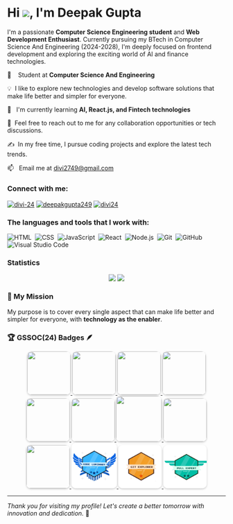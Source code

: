 <h1 align="left">Hi <img src="https://media.giphy.com/media/hvRJCLFzcasrR4ia7z/giphy.gif" width="32">, I'm Deepak Gupta</h1>

I'm a passionate **Computer Science Engineering student** and **Web Development Enthusiast**. Currently pursuing my BTech in Computer Science And Engineering (2024-2028), I'm deeply focused on frontend development and exploring the exciting world of AI and finance technologies.

💼 &nbsp;&nbsp;&nbsp;Student at **Computer Science And Engineering**

💡 &nbsp;I like to explore new technologies and develop software solutions that make life better and simpler for everyone.

🌱&nbsp;&nbsp;&nbsp;I'm currently learning **AI, React.js, and Fintech technologies**

💬 &nbsp;Feel free to reach out to me for any collaboration opportunities or tech discussions.

✍️ &nbsp;In my free time, I pursue coding projects and explore the latest tech trends.

📫&nbsp;&nbsp;&nbsp;Email me at divi2749@gmail.com

### Connect with me:
<p align="left">
<a href="https://github.com/divi-24" target="blank"><img align="center" src="https://raw.githubusercontent.com/rahuldkjain/github-profile-readme-generator/master/src/images/icons/Social/github.svg" alt="divi-24" height="30" width="40" /></a>
<a href="https://linkedin.com/in/deepakgupta249" target="blank"><img align="center" src="https://raw.githubusercontent.com/rahuldkjain/github-profile-readme-generator/master/src/images/icons/Social/linked-in-alt.svg" alt="deepakgupta249" height="30" width="40" /></a>
<a href="https://holopin.io/@divi24" target="blank"><img align="center" src="https://holopin.me/divi24" alt="divi24" height="30" width="40" /></a>
</p>

### The languages and tools that I work with:
<p align="left">

![HTML](https://img.shields.io/badge/-HTML-05122A?style=flat&logo=html5)&nbsp;
![CSS](https://img.shields.io/badge/-CSS-05122A?style=flat&logo=CSS3&logoColor=1572B6)&nbsp;
![JavaScript](https://img.shields.io/badge/-JavaScript-05122A?style=flat&logo=javascript)&nbsp;
![React](https://img.shields.io/badge/-React-05122A?style=flat&logo=react)&nbsp;
![Node.js](https://img.shields.io/badge/-Node.js-05122A?style=flat&logo=node.js)&nbsp;
![Git](https://img.shields.io/badge/-Git-05122A?style=flat&logo=git)&nbsp;
![GitHub](https://img.shields.io/badge/-GitHub-05122A?style=flat&logo=github)&nbsp;
![Visual Studio Code](https://img.shields.io/badge/-Visual%20Studio%20Code-05122A?style=flat&logo=visual-studio-code&logoColor=007ACC)&nbsp;

</p>

### Statistics

<p align = "center">
  <img  src = "https://github-readme-stats.vercel.app/api?username=divi-24&show_icons=true&theme=radical&line_height=40">
  <img  src = "https://github-readme-stats.vercel.app/api/top-langs/?username=divi-24&theme=radical">
</p>

### 🎯 My Mission
My purpose is to cover every single aspect that can make life better and simpler for everyone, with **technology as the enabler**.

### 🏆 GSSOC(24) Badges 🪶
<div align="center" style="display: flex; align-items: center; justify-content: center; gap: 10px;">
  <a href="https://gssoc.girlscript.tech/leaderboard">
    <img src="https://raw.githubusercontent.com/GSSoC24/Postman-Challenge/main/docs/assets/Postman%20White.png" width="100px" height="100px" style="border-radius: 10px; box-shadow: 0 2px 4px rgba(0, 0, 0, 0.2);" />
    <img src="https://raw.githubusercontent.com/GSSoC24/Postman-Challenge/main/docs/assets/1.png" width="100px" height="100px" style="border-radius: 10px; box-shadow: 0 2px 4px rgba(0, 0, 0, 0.2);" />
    <img src="https://raw.githubusercontent.com/GSSoC24/Postman-Challenge/main/docs/assets/2.png" width="100px" height="100px" style="border-radius: 10px; box-shadow: 0 2px 4px rgba(0, 0, 0, 0.2);" />
    <img src="https://raw.githubusercontent.com/GSSoC24/Postman-Challenge/main/docs/assets/3.png" width="100px" height="100px" style="border-radius: 10px; box-shadow: 0 2px 4px rgba(0, 0, 0, 0.2);" />
    <img src="https://raw.githubusercontent.com/GSSoC24/Postman-Challenge/main/docs/assets/4.png" width="100px" height="100px" style="border-radius: 10px; box-shadow: 0 2px 4px rgba(0, 0, 0, 0.2);" />
    <img src="https://raw.githubusercontent.com/GSSoC24/Postman-Challenge/main/docs/assets/5.png" width="100px" height="100px" style="border-radius: 10px; box-shadow: 0 2px 4px rgba(0, 0, 0, 0.2);" />
    <img src="https://raw.githubusercontent.com/GSSoC24/Postman-Challenge/main/docs/assets/6.png" width="105px" height="105px" style="border-radius: 10px; box-shadow: 0 2px 4px rgba(0, 0, 0, 0.2);" />
    <img src="https://raw.githubusercontent.com/GSSoC24/Postman-Challenge/main/docs/assets/7.png" width="100px" height="100px" style="border-radius: 10px; box-shadow: 0 2px 4px rgba(0, 0, 0, 0.2);" />
    <img src="https://raw.githubusercontent.com/GSSoC24/Postman-Challenge/main/docs/assets/8.png" width="100px" height="100px" style="border-radius: 10px; box-shadow: 0 2px 4px rgba(0, 0, 0, 0.2);" />
    <img src="https://raw.githubusercontent.com/GSSoC24/Contributor/refs/heads/main/assets/Code%20Luminary.png" width="105px" height="105px" style="border-radius: 10px; box-shadow: 0 2px 4px rgba(0, 0, 0, 0.2);" />
    <img src="https://raw.githubusercontent.com/GSSoC24/Contributor/refs/heads/main/assets/Git%20Explorer.png" width="100px" height="100px" style="border-radius: 10px; box-shadow: 0 2px 4px rgba(0, 0, 0, 0.2);" />
    <img src="https://raw.githubusercontent.com/GSSoC24/Contributor/refs/heads/main/assets/Pull%20Expert.png" width="100px" height="100px" style="border-radius: 10px; box-shadow: 0 2px 4px rgba(0, 0, 0, 0.2);" />
  </a>
</div>

---

*Thank you for visiting my profile! Let's create a better tomorrow with innovation and dedication.* 🚀

